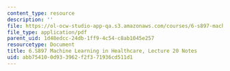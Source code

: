 ```yaml
---
content_type: resource
description: ''
file: https://ol-ocw-studio-app-qa.s3.amazonaws.com/courses/6-s897-machine-learning-for-healthcare-spring-2019/abb754100d933962f2f371936cd511d1_MIT6_S897S19_lec20note.pdf
file_type: application/pdf
parent_uid: 1d48edcc-24db-1ff9-4c54-c8ab1045e257
resourcetype: Document
title: 6.S897 Machine Learning in Healthcare, Lecture 20 Notes
uid: abb75410-0d93-3962-f2f3-71936cd511d1
---
```

